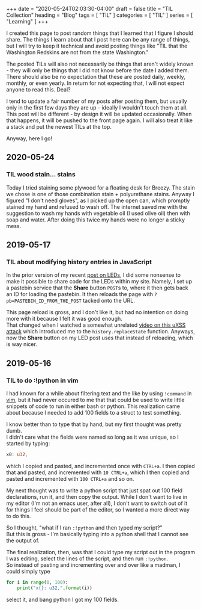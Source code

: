 +++
date = "2020-05-24T02:03:30-04:00"
draft = false
title = "TIL Collection"
heading = "Blog"
tags = [ "TIL" ]
categories = [ "TIL" ]
series = [ "Learning" ]
+++

I created this page to post random things that I learned that I figure I should share.
The things I learn about that I post here can be any range of things, but I will try to keep it technical and avoid posting things
like "TIL that the Washington Redskins are not from the state Washington." 

The posted TILs will also not necessarily be things
that aren't widely known - they will only be things that I did not know before the date I added them. There should also be no expectation
that these are posted daily, weekly, monthly, or even yearly. In return for not expecting that, I will not expect anyone to read this. Deal?

I tend to update a fair number of my posts after posting them, but usually only in the first few days they are up - ideally I wouldn't
touch them at all. This post will be different - by design it will be updated occasionally. When that happens, it will be pushed
to the front page again. I will also treat it like a stack and put the newest TILs at the top.

Anyway, here I go!

## 2020-05-24
### TIL wood stain... stains
Today I tried staining some plywood for a floating desk for Breezy. The
stain we chose is one of those combination stain + polyurethane stains.
Anyway I figured "I don't need gloves", as I picked up the open can, which
promptly stained my hand and refused to wash off. The internet saved me
with the suggestion to wash my hands with vegetable oil (I used olive oil)
then with soap and water. After doing this twice my hands were no longer
a sticky mess.

## 2019-05-17
### TIL about modifying history entries in JavaScript
In the prior version of my recent [post on LEDs](/projects/leddrawing/), I did some nonsense to make it possible to share
code for the LEDs within my site. Namely, I set up a pastebin service that the **Share** button `POST`s to, where it then
gets back an ID for loading the pastebin. It then reloads the page with `?pb=PASTEBIN_ID_FROM_THE_POST` tacked onto the URL.

This page reload is gross, and I don't like it, but had no intention on doing more with it because I felt it was good enough.  
That changed when I watched a somewhat unrelated [video on this uXSS attack](https://www.youtube.com/watch?v=0uejy9aCNbI)
which introduced me to the `history.replaceState` function. Anyways, now the **Share** button on my LED post uses that instead
of reloading, which is way nicer.

## 2019-05-16
### TIL to do :!python in vim
I had known for a while about filtering text and the like by using `!command` in [vim](https://emacs.dev), but it had never occured to me that
that could be used to write little snippets of code to run in either bash or python. This realization came about because I needed
to add 100 fields to a struct to test something. 

I know better than to type that by hand, but my first thought was pretty dumb.  
I didn't care what the fields were named so long as it was unique, so I started by typing:
```rust
x0: u32,
```
which I copied and pasted, and incremented once with `CTRL+a`.
I then copied that and pasted, and incremented with `10 CTRL+a`, which I then copied and pasted
and incremented with `100 CTRL+a` and so on.

My next thought was to write a python script that just spat out 100 field declarations, run it, and then copy the output.
While I don't want to live in my editor (I'm not an emacs user, after all), I don't want to
switch out of it for things I feel should be part of the editor, so I wanted a more direct way to do this.

So I thought, "what if I ran `:!python` and then typed my script?"  
But this is gross - I'm basically typing into a python shell that I cannot
see the output of. 

The final realization, then, was that I could type my script out in the program I was editing, select the lines of the script,
and then run `:!python`.  
So instead of pasting and incrementing over and over like a madman, I could simply type
```python
for i in range(0, 100):
    print("x{}: u32,".format(i))
```
select it, and bang python I got my 100 fields.
